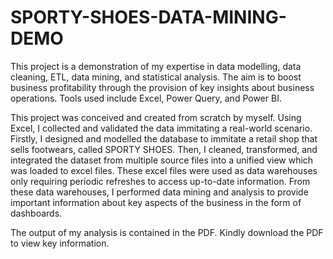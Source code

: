 # SPORTY-SHOES-DATA-MINING-DEMO
This project is a demonstration of my expertise in data modelling, data cleaning, ETL, data mining, and statistical analysis.  The aim is to boost business profitability through the provision of key insights about business operations. Tools used include Excel, Power Query, and Power BI.

This project was conceived and created from scratch by myself. 
Using Excel, I collected and validated the data immitating a real-world scenario. 
Firstly, I designed and modelled the database to immitate a retail shop that sells footwears, called SPORTY SHOES. 
Then, I cleaned, transformed, and integrated the dataset from multiple source files into a unified view which was loaded to excel files. 
These excel files were used as data warehouses only requiring periodic refreshes to access up-to-date information. 
From these data warehouses, I performed data mining and analysis to provide important information about key aspects of the business in the form of dashboards.

The output of my analysis is contained in the PDF. Kindly download the PDF to view key information.
